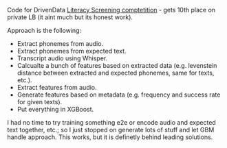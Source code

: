 Code for DrivenData [Literacy Screening comptetition](https://www.drivendata.org/competitions/298/literacy-screening/leaderboard/) - gets 10th place on private LB (it aint much but its honest work).

Approach is the following:
* Extract phonemes from audio.
* Extract phonemes from expected text.
* Transcript audio using Whisper.
* Calcualte a bunch of features based on extracted data (e.g. levenstein distance between extracted and expected phonemes, same for texts, etc.).
* Extract features from audio.
* Generate features based on metadata (e.g. frequency and success rate for given texts).
* Put everything in XGBoost.

I had no time to try training something e2e or encode audio and expected text together, etc.; so I just stopped on generate lots of stuff and let GBM handle approach. This works, but it is definetly behind leading solutions.

